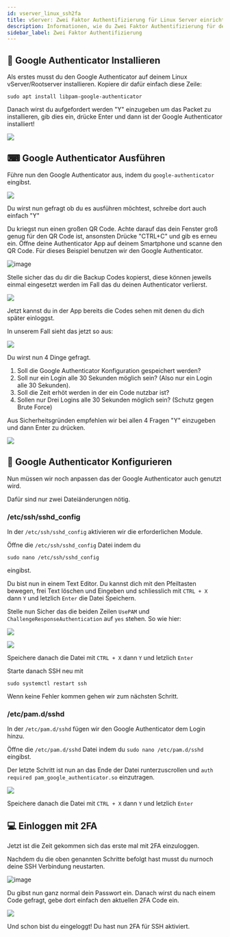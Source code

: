 ```yaml
---
id: vserver_linux_ssh2fa
title: vServer: Zwei Faktor Authentifizierung für Linux Server einrichten
description: Informationen, wie du Zwei Faktor Authentifizierung für deinen Linux vServer von ZAP-Hosting einrichten kannst - ZAP-Hosting.com Dokumentationen
sidebar_label: Zwei Faktor Authentifizierung
---
```


## 💾 Google Authenticator Installieren

Als erstes musst du den Google Authenticator auf deinem Linux vServer/Rootserver installieren.
Kopiere dir dafür einfach diese Zeile:

```
sudo apt install libpam-google-authenticator
```

Danach wirst du aufgefordert werden "Y" einzugeben um das Packet zu installieren, gib dies ein, drücke Enter und dann ist der Google Authenticator installiert!

![](https://user-images.githubusercontent.com/61839701/166183702-67a07bf3-e199-4f20-a166-9fed0f297d1c.pn)

## ⌨ Google Authenticator Ausführen

Führe nun den Google Authenticator aus, indem du `google-authenticator` eingibst.

![](https://user-images.githubusercontent.com/61839701/166183758-869cf62d-a242-4365-9ca3-3bbeda553870.png)

Du wirst nun gefragt ob du es ausführen möchtest, schreibe dort auch einfach "Y"

Du kriegst nun einen großen QR Code.
Achte darauf das dein Fenster groß genug für den QR Code ist, ansonsten Drücke "CTRL+C" und gib es erneu ein.
 Öffne deine Authenticator App auf deinem Smartphone und scanne den QR Code.
Für dieses Beispiel benutzen wir den Google Authenticator.

![image](https://user-images.githubusercontent.com/13604413/159171815-4a7368da-fab1-4284-9c90-e310a577dbbf.png)

Stelle sicher das du dir die Backup Codes kopierst, diese können jeweils einmal eingesetzt werden im Fall das du deinen Authenticator verlierst.

![](https://user-images.githubusercontent.com/61839701/166183779-055a3e93-1040-460a-a589-366d9c8bdedf.png)

Jetzt kannst du in der App bereits die Codes sehen mit denen du dich später einloggst.

In unserem Fall sieht das jetzt so aus:

![](https://user-images.githubusercontent.com/61839701/166183807-7e5e04a2-8da6-4d2e-bd3b-a42c2baa045a.png)

Du wirst nun 4 Dinge gefragt.

1. Soll die Google Authenticator Konfiguration gespeichert werden?
2. Soll nur ein Login alle 30 Sekunden möglich sein? (Also nur ein Login alle 30 Sekunden).
3. Soll die Zeit erhöt werden in der ein Code nutzbar ist?
4. Sollen nur Drei Logins alle 30 Sekunden möglich sein? (Schutz gegen Brute Force)

Aus Sicherheitsgründen empfehlen wir bei allen 4 Fragen "Y" einzugeben und dann Enter zu drücken.

![](https://user-images.githubusercontent.com/61839701/166183833-fdb07942-51c2-446e-b87b-e0e0d839e6d4.png)

## 💽 Google Authenticator Konfigurieren

Nun müssen wir noch anpassen das der Google Authenticator auch genutzt wird.

Dafür sind nur zwei Dateiänderungen nötig.

### /etc/ssh/sshd_config

In der `/etc/ssh/sshd_config` aktivieren wir die erforderlichen Module.

Öffne die `/etc/ssh/sshd_config` Datei indem du 
```
sudo nano /etc/ssh/sshd_config
``` 
eingibst.

Du bist nun in einem Text Editor. Du kannst dich mit den Pfeiltasten bewegen, frei Text löschen und Eingeben und schliesslich mit `CTRL + X` dann `Y` und letzlich `Enter` die Datei Speichern.

Stelle nun Sicher das die beiden Zeilen `UsePAM` und `ChallengeResponseAuthentication` auf `yes` stehen. So wie hier:

![](https://user-images.githubusercontent.com/61839701/166183852-ea0dc9dd-b5db-40eb-b90e-6c53e71d0908.png)

![](https://user-images.githubusercontent.com/61839701/166183859-2fe15906-efec-4c62-b24f-a1b0fc364ebd.png)

Speichere danach die Datei mit `CTRL + X` dann `Y` und letzlich `Enter`

Starte danach SSH neu mit 
```
sudo systemctl restart ssh
``` 
Wenn keine Fehler kommen gehen wir zum nächsten Schritt.

### /etc/pam.d/sshd

In der `/etc/pam.d/sshd` fügen wir den Google Authenticator dem Login hinzu.

Öffne die `/etc/pam.d/sshd` Datei indem du `sudo nano /etc/pam.d/sshd` eingibst.

Der letzte Schritt ist nun an das Ende der Datei runterzuscrollen und `auth required pam_google_authenticator.so` einzutragen.

![](https://user-images.githubusercontent.com/61839701/166183887-7a683371-6ff5-4260-9300-4f79bcc29e60.png)

Speichere danach die Datei mit `CTRL + X` dann `Y` und letzlich `Enter`

## 💻 Einloggen mit 2FA

Jetzt ist die Zeit gekommen sich das erste mal mit 2FA einzuloggen.

Nachdem du die oben genannten Schritte befolgt hast musst du nurnoch deine SSH Verbindung neustarten.

![image](https://user-images.githubusercontent.com/13604413/159171829-90fb3349-c238-4558-818a-0657b87062e5.png)

Du gibst nun ganz normal dein Passwort ein. Danach wirst du nach einem Code gefragt, gebe dort einfach den aktuellen 2FA Code ein.

![](https://user-images.githubusercontent.com/61839701/166183906-b2d6e770-66fa-4096-a642-b3873470dc85.png)

Und schon bist du eingeloggt! Du hast nun 2FA für SSH aktiviert.
